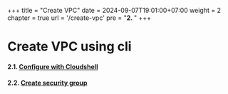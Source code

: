 +++
title = "Create VPC"
date = 2024-09-07T19:01:00+07:00
weight = 2
chapter = true
url = '/create-vpc'
pre = "<b>2. </b>"
+++

# Create VPC using cli

#### 2.1. [Configure with Cloudshell](/create-vpc/config-cloushell/)
#### 2.2. [Create security group](/create-vpc/create-security-group/)
